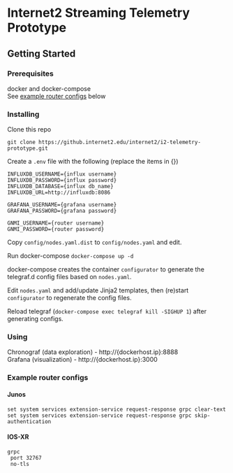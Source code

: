 # Internet2 Streaming Telemetry Prototype

## Getting Started

### Prerequisites

docker and docker-compose  
See [example router configs](#example-router-configs) below

### Installing

Clone this repo
```
git clone https://github.internet2.edu/internet2/i2-telemetry-prototype.git
```
Create a `.env` file with the following (replace the items in {})
```
INFLUXDB_USERNAME={influx username}
INFLUXDB_PASSWORD={influx password}
INFLUXDB_DATABASE={influx db_name}
INFLUXDB_URL=http://influxdb:8086

GRAFANA_USERNAME={grafana username}
GRAFANA_PASSWORD={grafana password}

GNMI_USERNAME={router username}
GNMI_PASSWORD={router password}
```
Copy `config/nodes.yaml.dist` to `config/nodes.yaml` and edit.

Run docker-compose
`docker-compose up -d`

docker-compose creates the container `configurator` to generate the telegraf.d config files based on `nodes.yaml`.  

Edit `nodes.yaml` and add/update Jinja2 templates, then (re)start `configurator` to regenerate the config files.  

Reload telegraf (`docker-compose exec telegraf kill -SIGHUP 1`) after generating configs.

### Using
Chronograf (data exploration) - http://{dockerhost.ip}:8888  
Grafana (visualization) - http://{dockerhost.ip}:3000

### Example router configs
#### Junos
```
set system services extension-service request-response grpc clear-text
set system services extension-service request-response grpc skip-authentication
```
#### IOS-XR
```
grpc
 port 32767
 no-tls
 ```
